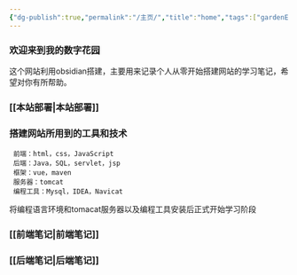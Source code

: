 ```yaml
---
{"dg-publish":true,"permalink":"/主页/","title":"home","tags":["gardenEntry"],"noteIcon":""}
---
```


### 欢迎来到我的数字花园


这个网站利用obsidian搭建，主要用来记录个人从零开始搭建网站的学习笔记，希望对你有所帮助。




### [[本站部署\|本站部署]]




### 搭建网站所用到的工具和技术

     前端：html，css，JavaScript
     后端：Java，SQL，servlet，jsp
     框架：vue，maven
     服务器：tomcat
     编程工具：Mysql，IDEA，Navicat




将编程语言环境和tomacat服务器以及编程工具安装后正式开始学习阶段


### [[前端笔记\|前端笔记]]


### [[后端笔记\|后端笔记]]